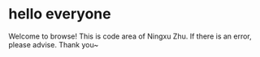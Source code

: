 # hello everyone
Welcome to browse!
This is code area of Ningxu Zhu. If there is an error, please advise.
Thank you~
